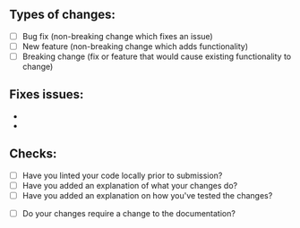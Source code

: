 ## Types of changes:
<!--- What types of changes does your code introduce? Put an `x` in all the boxes that apply: -->
- [ ] Bug fix (non-breaking change which fixes an issue)
- [ ] New feature (non-breaking change which adds functionality)
- [ ] Breaking change (fix or feature that would cause existing functionality to change)

## Fixes issues:

-
-

## Checks:
- [ ] Have you linted your code locally prior to submission?
- [ ] Have you added an explanation of what your changes do?
- [ ] Have you added an explanation on how you've tested the changes?
<!--- Put an `x` if the documentation needs to change: -->
- [ ] Do your changes require a change to the documentation?
